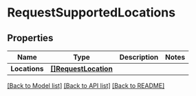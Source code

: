 # RequestSupportedLocations

## Properties

Name | Type | Description | Notes
------------ | ------------- | ------------- | -------------
**Locations** | [**[]RequestLocation**](RequestLocation.md) |  | 

[[Back to Model list]](../README.md#documentation-for-models) [[Back to API list]](../README.md#documentation-for-api-endpoints) [[Back to README]](../README.md)



